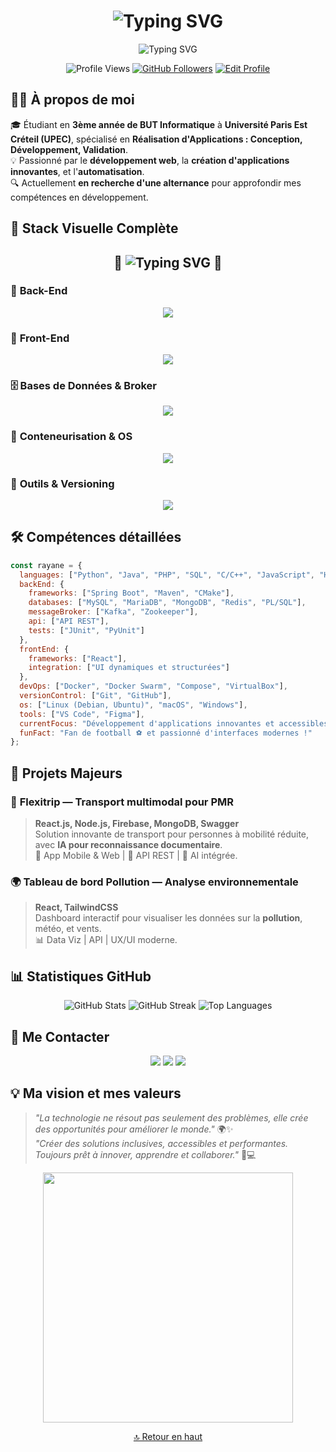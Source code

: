 <h1 align="center">
  <img src="https://readme-typing-svg.herokuapp.com?font=Fira+Code&size=30&pause=1000&color=4AB3ED&center=true&vCenter=true&width=600&lines=👋+Bienvenue+sur+mon+GitHub+!;Je+suis+Rayane+KHATIM;Développeur+Fullstack+%F0%9F%92%BB;Passionné+de+Tech+et+Innovation+%F0%9F%9A%80" alt="Typing SVG" />
</h1>

<p align="center">
  <img src="https://readme-typing-svg.herokuapp.com?font=Fira+Code&size=22&pause=1000&color=4AB3ED&width=500&lines=Etudiant+en+BUT+Informatique+%40+UPEC;Spécialisé+en+Développement+d'Applications;Passionné+par+le+Web+et+l'Innovation+Tech;Toujours+prêt+à+relever+des+d%C3%A9fis+!+%F0%9F%94%A5" alt="Typing SVG" />
</p>

<p align="center">
  <img src="https://komarev.com/ghpvc/?username=RayaneUPEC&label=Profile%20views&color=0e75b6&style=flat" alt="Profile Views" />
  <a href="https://github.com/RayaneUPEC?tab=followers"><img src="https://img.shields.io/github/followers/RayaneUPEC?label=Followers&style=flat&color=0e75b6" alt="GitHub Followers" /></a>
  <a href="https://github.com/RayaneUPEC"><img src="https://img.shields.io/badge/Edit%20Profile-Click%20Here-blue?style=flat-square&logo=github" alt="Edit Profile" /></a>
</p>


## 🙋‍♂️ À propos de moi

🎓 Étudiant en **3ème année de BUT Informatique** à **Université Paris Est Créteil (UPEC)**, spécialisé en **Réalisation d'Applications : Conception, Développement, Validation**.  
💡 Passionné par le **développement web**, la **création d'applications innovantes**, et l'**automatisation**.  
🔍 Actuellement **en recherche d'une alternance** pour approfondir mes compétences en développement.


## 🚀 Stack Visuelle Complète

<h2 align="center">🚀 <img src="https://readme-typing-svg.herokuapp.com?font=Fira+Code&size=22&pause=1000&color=4AB3ED&width=435&lines=Stack+Complet+et+Maîtrisé+%F0%9F%92%BB" alt="Typing SVG" /> 🚀</h2>

### 🧠 **Back-End**
<p align="center">
  <img src="https://skillicons.dev/icons?i=python,java,php,cpp,spring,nodejs" />
</p>

### 🎨 **Front-End**
<p align="center">
  <img src="https://skillicons.dev/icons?i=js,react,html,css" />
</p>

### 🗄️ **Bases de Données & Broker**
<p align="center">
  <img src="https://skillicons.dev/icons?i=mysql,mongodb,redis" />
</p>

### 🐳 **Conteneurisation & OS**
<p align="center">
  <img src="https://skillicons.dev/icons?i=docker,linux" />
</p>

### 🔧 **Outils & Versioning**
<p align="center">
  <img src="https://skillicons.dev/icons?i=git,github,figma" />
</p>


## 🛠️ Compétences détaillées

```javascript
const rayane = {
  languages: ["Python", "Java", "PHP", "SQL", "C/C++", "JavaScript", "HTML", "CSS"],
  backEnd: {
    frameworks: ["Spring Boot", "Maven", "CMake"],
    databases: ["MySQL", "MariaDB", "MongoDB", "Redis", "PL/SQL"],
    messageBroker: ["Kafka", "Zookeeper"],
    api: ["API REST"],
    tests: ["JUnit", "PyUnit"]
  },
  frontEnd: {
    frameworks: ["React"],
    integration: ["UI dynamiques et structurées"]
  },
  devOps: ["Docker", "Docker Swarm", "Compose", "VirtualBox"],
  versionControl: ["Git", "GitHub"],
  os: ["Linux (Debian, Ubuntu)", "macOS", "Windows"],
  tools: ["VS Code", "Figma"],
  currentFocus: "Développement d'applications innovantes et accessibles",
  funFact: "Fan de football ⚽ et passionné d'interfaces modernes !"
};
```


## 🌟 Projets Majeurs

### 🚕 **Flexitrip — Transport multimodal pour PMR**
> **React.js, Node.js, Firebase, MongoDB, Swagger**  
> Solution innovante de transport pour personnes à mobilité réduite, avec **IA pour reconnaissance documentaire**.  
> 📱 App Mobile & Web | 🔗 API REST | 🧠 AI intégrée.


### 🌍 **Tableau de bord Pollution — Analyse environnementale**
> **React, TailwindCSS**  
> Dashboard interactif pour visualiser les données sur la **pollution**, météo, et vents.  
> 📊 Data Viz | API | UX/UI moderne.


## 📊 Statistiques GitHub

<p align="center">
  <img src="https://github-readme-stats.vercel.app/api?username=RayaneUPEC&show_icons=true&theme=radical&hide_border=true&count_private=true" alt="GitHub Stats" />
  <img src="https://github-readme-streak-stats.herokuapp.com?user=RayaneUPEC&theme=radical&hide_border=true" alt="GitHub Streak" />
  <img src="https://github-readme-stats.vercel.app/api/top-langs/?username=RayaneUPEC&layout=compact&theme=radical&hide_border=true" alt="Top Languages" />
</p>


## 🤝 Me Contacter

<p align="center">
  <a href="mailto:rayane.khatim@etu.u-pec.fr"><img src="https://img.shields.io/badge/Email-D14836?style=for-the-badge&logo=gmail&logoColor=white"/></a>
  <a href="https://www.linkedin.com/in/rayane-khatim-27b3022a0/"><img src="https://img.shields.io/badge/LinkedIn-0077B5?style=for-the-badge&logo=linkedin&logoColor=white"/></a>
  <a href="https://github.com/RayaneUPEC"><img src="https://img.shields.io/badge/GitHub-181717?style=for-the-badge&logo=github&logoColor=white"/></a>
</p>


## 💡 Ma vision et mes valeurs

> *"La technologie ne résout pas seulement des problèmes, elle crée des opportunités pour améliorer le monde."* 🌍✨  
> *"Créer des solutions inclusives, accessibles et performantes. Toujours prêt à innover, apprendre et collaborer."* 🚀💻  


<p align="center">
  <img src="https://media.giphy.com/media/3o7abldj0b3rxrZUxW/giphy.gif" width="400px" />
</p>


<p align="center"><a href="#top">🔝 Retour en haut</a></p>

